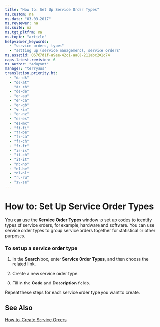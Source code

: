 ```yaml
---
title: "How to: Set Up Service Order Types"
ms.custom: na
ms.date: "03-03-2017"
ms.reviewer: na
ms.suite: na
ms.tgt_pltfrm: na
ms.topic: "article"
helpviewer_keywords: 
  - "service orders, types"
  - "setting up (service management), service orders"
ms.assetid: 06767d1f-a9ee-42c1-aa88-211abc201c74
caps.latest.revision: 6
ms.author: "edupont"
manager: "terryaus"
translation.priority.ht: 
  - "da-dk"
  - "de-at"
  - "de-ch"
  - "de-de"
  - "en-au"
  - "en-ca"
  - "en-gb"
  - "en-in"
  - "en-nz"
  - "es-es"
  - "es-mx"
  - "fi-fi"
  - "fr-be"
  - "fr-ca"
  - "fr-ch"
  - "fr-fr"
  - "is-is"
  - "it-ch"
  - "it-it"
  - "nb-no"
  - "nl-be"
  - "nl-nl"
  - "ru-ru"
  - "sv-se"
---
```

# How to: Set Up Service Order Types
You can use the **Service Order Types** window to set up codes to identify types of service orders, for example, hardware and software. You can use service order types to group service orders together for statistical or other purposes.  
  
### To set up a service order type  
  
1.  In the **Search** box, enter **Service Order Types**, and then choose the related link.  
  
2.  Create a new service order type.  
  
3.  Fill in the **Code** and **Description** fields.  
  
 Repeat these steps for each service order type you want to create.  
  
## See Also  
 [How to: Create Service Orders](../Service/how-to-create-service-orders.md)